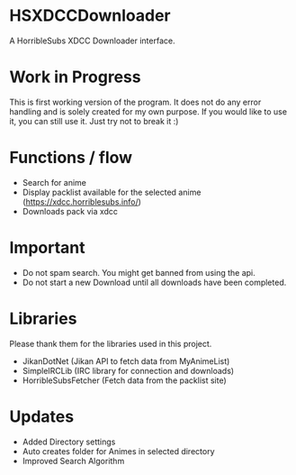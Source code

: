 # HSXDCCDownloader
 A HorribleSubs XDCC Downloader interface.

# Work in Progress
 This is first working version of the program. It does not do any error handling and is solely created for my own purpose. If you would like to use it, you can still use it. Just try not to break it :)

# Functions / flow
 - Search for anime
 - Display packlist available for the selected anime (https://xdcc.horriblesubs.info/)
 - Downloads pack via xdcc

# Important 
 - Do not spam search. You might get banned from using the api.
 - Do not start a new Download until all downloads have been completed. 

# Libraries 
 Please thank them for the libraries used in this project.
 - JikanDotNet (Jikan API to fetch data from MyAnimeList)
 - SimpleIRCLib (IRC library for connection and downloads)
 - HorribleSubsFetcher (Fetch data from the packlist site)

# Updates
 - Added Directory settings
 - Auto creates folder for Animes in selected directory
 - Improved Search Algorithm
